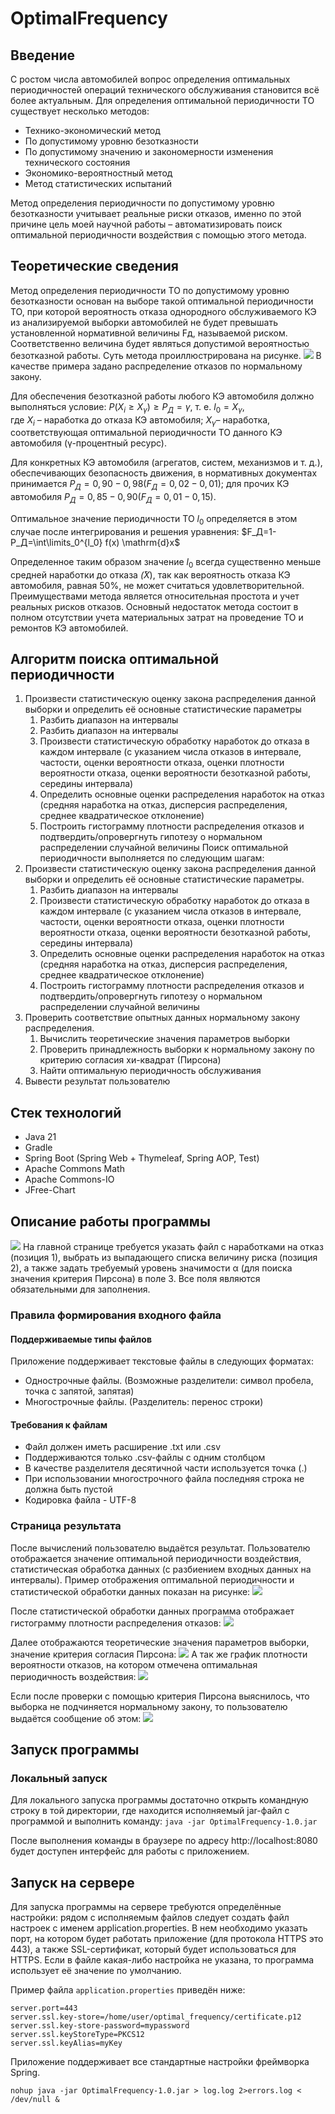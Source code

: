 # OptimalFrequency

## Введение

С ростом числа автомобилей вопрос определения оптимальных периодичностей операций технического обслуживания становится
всё более актуальным. Для определения оптимальной периодичности ТО существует несколько методов:

* Технико-экономический метод
* По допустимому уровню безотказности
* По допустимому значению и закономерности изменения технического состояния
* Экономико-вероятностный метод
* Метод статистических испытаний

Метод определения периодичности по допустимому уровню безотказности учитывает реальные риски отказов, именно по этой
причине цель моей научной работы – автоматизировать поиск оптимальной периодичности воздействия с помощью этого метода.

## Теоретические сведения

Метод определения периодичности ТО по допустимому уровню безотказности основан на выборе такой оптимальной периодичности
ТО, при которой вероятность отказа однородного обслуживаемого КЭ из анализируемой выборки автомобилей не будет превышать
установленной нормативной величины Fд, называемой риском. Соответственно величина будет являться допустимой вероятностью
безотказной работы. Суть метода проиллюстрирована на рисунке.
<img src="src\main\resources\static\img\normal_distribution.jpg"/>
В качестве примера задано распределение отказов по нормальному закону.

Для обеспечения безотказной работы любого КЭ автомобиля должно выполняться условие:
$Р(Х_i≥Х_γ)≥Р_Д=γ$, т. е. $l_0=X_γ$,                            
где $X_i$ – наработка до отказа КЭ автомобиля;
$X_γ$– наработка, соответствующая оптимальной периодичности ТО данного КЭ автомобиля (γ-процентный ресурс).

Для конкретных КЭ автомобиля (агрегатов, систем, механизмов и т. д.), обеспечивающих безопасность движения, в
нормативных документах принимается $Р_Д=0,90-0,98 (F_Д=0,02-0,01)$; для прочих КЭ автомобиля $Р_Д=0,85-0,90 (
F_Д=0,01-0,15)$.

Оптимальное значение периодичности ТО $l_0$ определяется в этом случае после интегрирования и решения уравнения:
$F_Д=1-Р_Д=\int\limits_0^{l_0} f(x) \mathrm{d}x$

Определенное таким образом значение $l_0$ всегда существенно меньше средней наработки до отказа $\bar(Х)$, так как
вероятность отказа КЭ автомобиля, равная 50%, не может считаться удовлетворительной.
Преимуществами метода является относительная простота и учет реальных рисков отказов. Основный недостаток метода состоит
в полном отсутствии учета материальных затрат на проведение ТО и ремонтов КЭ автомобилей.

## Алгоритм поиска оптимальной периодичности

1. Произвести статистическую оценку закона распределения данной выборки и определить её основные статистические
   параметры
    1. Разбить диапазон на интервалы
    2. Разбить диапазон на интервалы
    3. Произвести статистическую обработку наработок до отказа в каждом интервале (с указанием числа отказов в
       интервале, частости, оценки вероятности отказа, оценки плотности вероятности отказа, оценки вероятности
       безотказной работы, середины интервала)
    4. Определить основные оценки распределения наработок на отказ (средняя наработка на отказ, дисперсия распределения,
       среднее квадратическое отклонение)
    5. Построить гистограмму плотности распределения отказов и подтвердить/опровергнуть гипотезу о нормальном
       распределении случайной величины
       Поиск оптимальной периодичности выполняется по следующим шагам:
2. Произвести статистическую оценку закона распределения данной выборки и определить её основные статистические
   параметры.
    1. Разбить диапазон на интервалы
    2. Произвести статистическую обработку наработок до отказа в каждом интервале (с указанием числа отказов в
       интервале, частости, оценки вероятности отказа, оценки плотности вероятности отказа, оценки вероятности
       безотказной работы, середины интервала)
    3. Определить основные оценки распределения наработок на отказ (средняя наработка на отказ, дисперсия распределения,
       среднее квадратическое отклонение)
    4. Построить гистограмму плотности распределения отказов и подтвердить/опровергнуть гипотезу о нормальном
       распределении случайной величины
3. Проверить соответствие опытных данных нормальному закону распределения.
    1. Вычислить теоретические значения параметров выборки
    2. Проверить принадлежность выборки к нормальному закону по критерию согласия хи-квадрат (Пирсона)
    3. Найти оптимальную периодичность обслуживания
4. Вывести результат пользователю

## Стек технологий

* Java 21
* Gradle
* Spring Boot (Spring Web + Thymeleaf, Spring AOP, Test)
* Apache Commons Math
* Apache Commons-IO
* JFree-Chart

## Описание работы программы

<img src="src\main\resources\static\img\form.jpg">
На главной странице требуется указать файл с наработками на отказ (позиция 1), выбрать из выпадающего
списка величину риска (позиция 2), а также задать требуемый уровень значимости α (для поиска значения
критерия Пирсона) в поле 3. Все поля являются обязательными для заполнения.

### Правила формирования входного файла

#### Поддерживаемые типы файлов

Приложение поддерживает текстовые файлы в следующих форматах:

* Однострочные файлы. (Возможные разделители: символ пробела, точка с запятой, запятая)
* Многострочные файлы. (Разделитель: перенос строки)

#### Требования к файлам

* Файл должен иметь расширение .txt или .csv
* Поддерживаются только .csv-файлы с одним столбцом
* В качестве разделителя десятичной части используется точка (.)
* При использовании многострочного файла последняя строка не должна быть пустой
* Кодировка файла - UTF-8

### Страница результата

После вычислений пользователю выдаётся результат. Пользователю отображается значение оптимальной периодичности
воздействия, статистическая обработка данных (с разбиением входных данных на интервалы). Пример отображения оптимальной
периодичности и статистической обработки данных показан на рисунке:
<img src="src\main\resources\static\img\data_stat.jpg"/>

После статистической обработки данных программа отображает гистограмму плотности распределения отказов:
<img src="src\main\resources\static\img\histogram.jpg"/>

Далее отображаются теоретические значения параметров выборки, значение критерия согласия Пирсона:
<img src="src\main\resources\static\img\theory_stat.jpg"/>
А так же график плотности вероятности отказов, на котором отмечена оптимальная периодичность воздействия:
<img src="src\main\resources\static\img\graph.jpg"/>

Если после проверки с помощью критерия Пирсона выяснилось, что выборка не подчиняется нормальному закону, то
пользователю выдаётся сообщение об этом:
<img src="src\main\resources\static\img\non_notmal_distrib.jpg"/>

## Запуск программы

### Локальный запуск

Для локального запуска программы достаточно открыть командную строку в той директории, где находится исполняемый
jar-файл с
программой и выполнить команду:
`java -jar OptimalFrequency-1.0.jar`

После выполнения команды в браузере по адресу http://localhost:8080 будет доступен интерфейс для работы с приложением.

## Запуск на сервере

Для запуска программы на сервере требуются определённые настройки: рядом с исполняемым файлов следует создать файл
настроек с именем application.properties. В нем необходимо указать порт, на котором будет работать приложение (для
протокола HTTPS это 443), а также SSL-сертификат, который будет использоваться для HTTPS. Если в файле какая-либо
настройка не указана, то программа использует её значение по умолчанию.

Пример файла `application.properties` приведён ниже:
```properties
server.port=443
server.ssl.key-store=/home/user/optimal_frequency/certificate.p12
server.ssl.key-store-password=mypassword
server.ssl.keyStoreType=PKCS12
server.ssl.keyAlias=myKey
```
Приложение поддерживает все стандартные настройки фреймворка Spring.

```shell
nohup java -jar OptimalFrequency-1.0.jar > log.log 2>errors.log < /dev/null &
```

